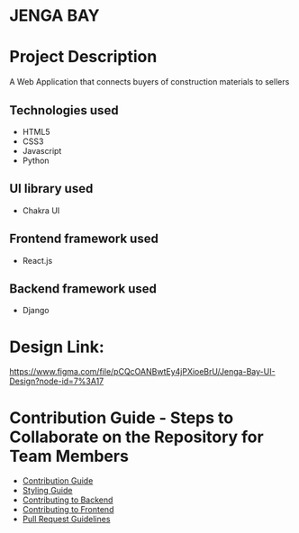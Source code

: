 # JENGA BAY

# Project Description
A Web Application that connects buyers of construction materials to sellers

## Technologies used
<ul>
  <li>HTML5</li>
  <li>CSS3</li>
  <li>Javascript</li>
  <li>Python</li>
</ul>

## UI library used
<ul>
  <li>Chakra UI</li>
</ul>  

## Frontend framework used
<ul>
  <li>React.js</li>
</ul>

## Backend framework used
<ul>
  <li>Django</li>
</ul>

# Design Link:
https://www.figma.com/file/pCQcOANBwtEy4jPXioeBrU/Jenga-Bay-UI-Design?node-id=7%3A17

<!-- 
## Live Site Link:

## **Project Documentation Link:**  -->

# Contribution Guide - Steps to Collaborate on the Repository for Team Members
- [Contribution Guide](docs/CONTRIBUTING.md)
- [Styling Guide](docs/STYLING.md)
- [Contributing to Backend](jenga_bay/run_backend_server)
- [Contributing to Frontend](jenga_bay/frontend/README.md)
- [Pull Request Guidelines](docs/MAKINGPRS.md)


